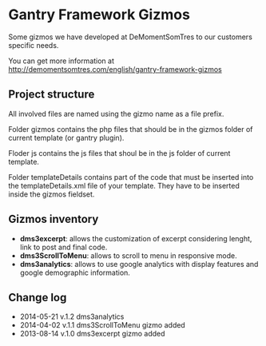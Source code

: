 Gantry Framework Gizmos
=======================

Some gizmos we have developed at DeMomentSomTres to our customers specific needs.

You can get more information at http://demomentsomtres.com/english/gantry-framework-gizmos

Project structure
-----------------
All involved files are named using the gizmo name as a file prefix.

Folder gizmos contains the php files that should be in the gizmos folder of current template (or gantry plugin).

Floder js contains the js files that shoul be in the js folder of current template.

Folder templateDetails contains part of the code that must be inserted into the templateDetails.xml file of your template. They have to be inserted inside the gizmos fieldset.

Gizmos inventory
----------------
* **dms3excerpt**: allows the customization of excerpt considering lenght, link to post and final code.
* **dms3ScrollToMenu**: allows to scroll to menu in responsive mode.
* **dms3analytics**: allows to use google analytics with display features and google demographic information.

Change log
----------
* 2014-05-21 v.1.2 dms3analytics
* 2014-04-02 v.1.1 dms3ScrollToMenu gizmo added
* 2013-08-14 v.1.0 dms3excerpt gizmo added
